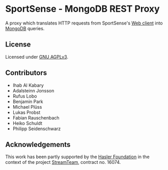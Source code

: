 # SportSense - MongoDB REST Proxy
A proxy which translates HTTP requests from SportSense's [Web client](https://github.com/sportsense/sportsense-web-client/) into [MongoDB](https://github.com/mongodb/mongo/) queries.

## License
Licensed under [GNU AGPLv3](LICENSE).

## Contributors
* Ihab Al Kabary
* Adalsteinn Jonsson
* Rufus Lobo
* Benjamin Park
* Michael Plüss
* Lukas Probst
* Fabian Rauschenbach
* Heiko Schuldt
* Philipp Seidenschwarz

## Acknowledgements
This work has been partly supported by the [Hasler Foundation](https://haslerstiftung.ch/) in the context of the project [StreamTeam](https://dbis.dmi.unibas.ch/research/projects/streamTeam/), contract no. 16074.
